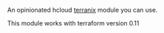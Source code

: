 
An opinionated hcloud
[terranix](https://terranix.org/)
module you can use.

This module works with terraform version 0.11
